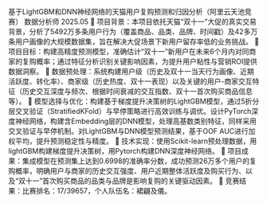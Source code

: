 基于LightGBM和DNN神经网络的天猫用户复购预测和归因分析（阿里云天池竞赛）       数据分析师	2025.05
	项目背景：本项目依托天猫“双十一”大促的真实交易背景，分析了5492万多条用户行为（覆盖商品、品类、品牌、时间戳）及42多万条用户画像的大规模数据集，旨在解决大促场景下新用户留存率低的业务挑战。
	项目目标：构建高精度预测模型，准确估计“双十一”新用户在未来6个月内对同商家的复购概率；通过特征分析识别关键影响因素，为提升用户粘性与营销ROI提供数据洞察。
	数据预处理：系统构建用户级（历史及双十一当天行为画像、近期活跃度、转化率）、商家级（历史热度、双十一表现）以及关键的用户-商家交互特征（历史交互深度与频次、根据时间衰减的交互指数、双十一首次购买商品信息等）。
	模型选择与优化：构建基于梯度提升决策树的LightGBM模型，通过5折分层交叉验证（StratifiedKFold）与早停策略进行高效训练与调优。设计PyTorch深度神经网络，构建含Embedding层的DNN模型，处理高基数类别特征，同样采用交叉验证与早停机制。对LightGBM与DNN模型预测结果，基于OOF AUC进行加权平均，提升预测稳定性与精度。
	技术实现：使用Scikit-learn预处理数据，用lightGBM构建梯度提升决策树，用Pytorch构建DNN深度神经网络。
	项目成果：集成模型在预测集上达到0.6998的准确率分数，成功预测26万多个用户的复购概率，明确用户与商家的历史交互强度、用户近期整体活跃度及购买行为、以及“双十一”首次购买商品的品类与品牌是影响复购的关键驱动因素。
	竞赛结果：比赛排名：17/39657，个人队伍名：裙翩及儀。
